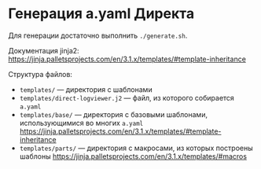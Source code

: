 # Генерация a.yaml Директа

Для генерации достаточно выполнить `./generate.sh`.

Документация jinja2: https://jinja.palletsprojects.com/en/3.1.x/templates/#template-inheritance

Структура файлов:
- `templates/` &mdash; директория с шаблонами
- `templates/direct-logviewer.j2` &mdash; файл, из которого собирается `a.yaml`
- `templates/base/` &mdash; директория с базовыми шаблонами, использующимися во многих `a.yaml`
  https://jinja.palletsprojects.com/en/3.1.x/templates/#template-inheritance
- `templates/parts/` &mdash; директория с макросами, из которых построены шаблоны
  https://jinja.palletsprojects.com/en/3.1.x/templates/#macros
